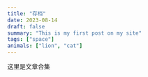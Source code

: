 ```yaml
---
title: "存档"
date: 2023-08-14
draft: false
summary: "This is my first post on my site"
tags: ["space"]
animals: ["lion", "cat"]
---
```

这里是文章合集